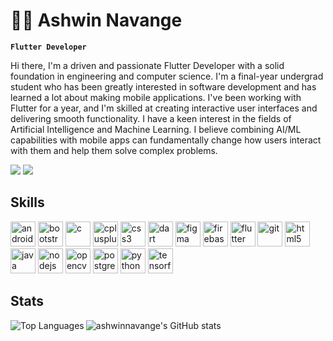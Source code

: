 # 🏄‍♂ Ashwin Navange

**`Flutter Developer`**

Hi there, I'm a driven and passionate Flutter Developer with a solid foundation in engineering and computer science. I'm a final-year undergrad student who has been greatly interested in software development and has learned a lot about making mobile applications. I've been working with Flutter for a year, and I'm skilled at creating interactive user interfaces and delivering smooth functionality. I have a keen interest in the fields of Artificial Intelligence and Machine Learning. I believe combining AI/ML capabilities with mobile apps can fundamentally change how users interact with them and help them solve complex problems.

<a href="https://www.x.com/ashwinnavange" target="_blank" rel="noreferrer"><img src="https://img.shields.io/badge/Twitter-%231DA1F2.svg?style=for-the-badge&logo=Twitter&logoColor=white"/></a>
<a href="https://www.linkedin.com/in/ashwinnavange" target="_blank" rel="noreferrer"><img src="https://img.shields.io/badge/linkedin-%230077B5.svg?style=for-the-badge&logo=linkedin&logoColor=white"/></a>


<!--
<a href="https://ashwinnavange.github.io/" target="_blank" rel="noreferrer"><img src="https://img.shields.io/badge/Resume-%23B92B27.svg?&style=for-the-badge&logo=About.me&logoColor=white"/></a>
<a href="https://www.codechef.com/users/hades0018" target="_blank" rel="noreferrer"><img src="https://img.shields.io/badge/CodeChef-%23964B00.svg?style=for-the-badge&logo=CodeChef&logoColor=white"/></a>
<a href="https://leetcode.com/Hades0018" target="_blank" rel="noreferrer"><img src="https://img.shields.io/badge/LeetCode-000000?style=for-the-badge&logo=LeetCode&logoColor=#d16c06"/></a>
-->



## Skills

<p align="left">
  
  <img src="https://cdn.jsdelivr.net/gh/devicons/devicon/icons/androidstudio/androidstudio-original.svg" alt="android" width="40" height="40"/>
  <img src="https://cdn.jsdelivr.net/gh/devicons/devicon/icons/bootstrap/bootstrap-original.svg" alt="bootstrap" width="40" height="40"/>
  <img src="https://cdn.jsdelivr.net/gh/devicons/devicon/icons/c/c-line.svg" alt="c" width="40" height="40"/>
  <img src="https://cdn.jsdelivr.net/gh/devicons/devicon/icons/cplusplus/cplusplus-line.svg" alt="cplusplus" width="40" height="40"/>
  <img src="https://cdn.jsdelivr.net/gh/devicons/devicon/icons/css3/css3-plain.svg" alt="css3" width="40" height="40"/>
  <img src="https://cdn.jsdelivr.net/gh/devicons/devicon/icons/dart/dart-original.svg" alt="dart" width="40" height="40"/>
  <img src="https://cdn.jsdelivr.net/gh/devicons/devicon/icons/figma/figma-original.svg" alt="figma" width="40" height="40"/>
  <img src="https://cdn.jsdelivr.net/gh/devicons/devicon/icons/firebase/firebase-plain.svg" alt="firebase" width="40" height="40"/>
  <img src="https://cdn.jsdelivr.net/gh/devicons/devicon/icons/flutter/flutter-original.svg" alt="flutter" width="40" height="40"/>
  <img src="https://cdn.jsdelivr.net/gh/devicons/devicon/icons/git/git-plain.svg" alt="git" width="40" height="40"/>
  <img src="https://cdn.jsdelivr.net/gh/devicons/devicon/icons/html5/html5-plain.svg" alt="html5" width="40" height="40"/>
  <img src="https://cdn.jsdelivr.net/gh/devicons/devicon/icons/java/java-original.svg" alt="java" width="40" height="40"/>
  <img src="https://cdn.jsdelivr.net/gh/devicons/devicon/icons/nodejs/nodejs-original.svg" alt="nodejs" width="40" height="40"/>
  <img src="https://cdn.jsdelivr.net/gh/devicons/devicon/icons/opencv/opencv-original.svg" alt="opencv" width="40" height="40"/>
  <img src="https://cdn.jsdelivr.net/gh/devicons/devicon/icons/postgresql/postgresql-plain.svg" alt="postgresql" width="40" height="40"/>
  <img src="https://cdn.jsdelivr.net/gh/devicons/devicon/icons/python/python-original.svg" alt="python" width="40" height="40"/>
  <img src="https://cdn.jsdelivr.net/gh/devicons/devicon/icons/tensorflow/tensorflow-original.svg" alt="tensorflow" width="40" height="40"/>
  
</p>



## Stats

<p><img align="left" src="https://github-readme-stats.vercel.app/api/top-langs/?username=ashwinnavange&langs_count=4&title_color=0891b2&text_color=ffffff&icon_color=0891b2&bg_color=1c1917&hide_border=true&locale=en&custom_title=Top%20%Languages" alt="Top Languages" /> </p>

<p><img align="left" src="https://github-readme-stats.vercel.app/api?username=ashwinnavange&show_icons=true&hide=&count_private=true&title_color=0891b2&text_color=ffffff&icon_color=0891b2&bg_color=1c1917&hide_border=true&show_icons=true" alt="ashwinnavange's GitHub stats" /></p>

